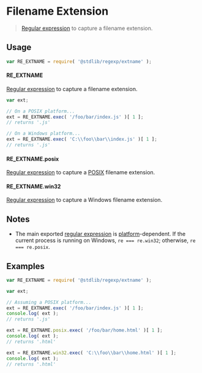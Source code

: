 Filename Extension
===

> [Regular expression][regexp] to capture a filename extension.


<!-- <usage> -->

## Usage

``` javascript
var RE_EXTNAME = require( '@stdlib/regexp/extname' );
```

#### RE_EXTNAME

[Regular expression][regexp] to capture a filename extension. 

``` javascript
var ext;

// On a POSIX platform...
ext = RE_EXTNAME.exec( '/foo/bar/index.js' )[ 1 ];
// returns '.js'

// On a Windows platform...
ext = RE_EXTNAME.exec( 'C:\\foo\\bar\\index.js' )[ 1 ];
// returns '.js'
```


#### RE_EXTNAME.posix

[Regular expression][regexp-extname-posix] to capture a [POSIX][posix] filename extension.


#### RE_EXTNAME.win32

[Regular expression][regexp-extname-windows] to capture a Windows filename extension.

<!-- </usage> -->


<!-- <notes> -->

## Notes

*	 The main exported [regular expression][regexp] is [platform](https://github.com/kgryte/node-check-if-windows)-dependent. If the current process is running on Windows, `re === re.win32`; otherwise, `re === re.posix`.

<!-- </notes> -->


<!-- <examples> -->

## Examples

``` javascript
var RE_EXTNAME = require( '@stdlib/regexp/extname' );

var ext;

// Assuming a POSIX platform...
ext = RE_EXTNAME.exec( '/foo/bar/index.js' )[ 1 ];
console.log( ext );
// returns '.js'

ext = RE_EXTNAME.posix.exec( '/foo/bar/home.html' )[ 1 ];
console.log( ext );
// returns '.html'

ext = RE_EXTNAME.win32.exec( 'C:\\foo\\bar\\home.html' )[ 1 ];
console.log( ext );
// returns '.html'
```

<!-- </examples> -->


<!-- <links> -->

[regexp]: https://developer.mozilla.org/en-US/docs/Web/JavaScript/Guide/Regular_Expressions
[posix]: https://en.wikipedia.org/wiki/POSIX

<!-- FIXME: links -->

[regexp-extname-posix]: https://github.com/kgryte/regex-extname-posix
[regexp-extname-windows]: https://github.com/kgryte/regex-extname-windows

<!-- </links> -->
